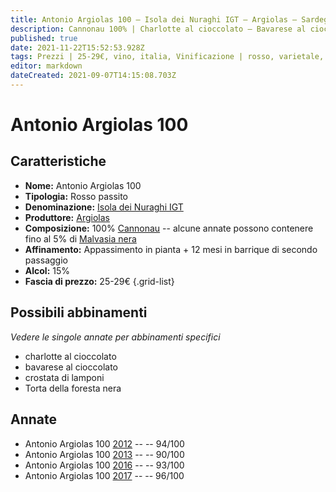 ```yaml
---
title: Antonio Argiolas 100 – Isola dei Nuraghi IGT – Argiolas – Sardegna (IT) – 25-29€ – 4★-5★
description: Cannonau 100% | Charlotte al cioccolato – Bavarese al cioccolato – Crostata di lamponi – Torta della foresta nera
published: true
date: 2021-11-22T15:52:53.928Z
tags: Prezzi | 25-29€, vino, italia, Vinificazione | rosso, varietale, sardegna, Valutazioni | 5 stelle, malvasia nera, passito, cannonau, charlotte al cioccolato, bavarese al cioccolato, crostata di lamponi, Torta della foresta nera
editor: markdown
dateCreated: 2021-09-07T14:15:08.703Z
---
```


# Antonio Argiolas 100

## Caratteristiche
- **Nome:** Antonio Argiolas 100 
- **Tipologia:** Rosso passito
- **Denominazione:** [Isola dei Nuraghi IGT](/denominazioni/Italia/Sardegna/IGT/Isola-dei-Nuraghi)
- **Produttore:** [Argiolas](/produttori/Italia/Sardegna/Argiolas) 
- **Composizione:** 100% [Cannonau](/vitigni/Italia/bacca-nera/cannonau) -- alcune annate possono contenere fino al 5% di [Malvasia nera](/vitigni/Italia/bacca-nera/malvasia-nera)
- **Affinamento:** Appassimento in pianta + 12 mesi in barrique di secondo passaggio
- **Alcol:** 15%
- **Fascia di prezzo:** 25-29€
{.grid-list}



## Possibili abbinamenti
*Vedere le singole annate per abbinamenti specifici*

- charlotte al cioccolato
- bavarese al cioccolato
- crostata di lamponi
- Torta della foresta nera

## Annate
- Antonio Argiolas 100 [2012](vini/Italia/Sardegna/Argiolas/Antonio-Argiolas-100/2012) -- <span class="star-5"></span> -- 94/100
- Antonio Argiolas 100 [2013](vini/Italia/Sardegna/Argiolas/Antonio-Argiolas-100/2013) -- <span class="star-4"></span> -- 90/100
- Antonio Argiolas 100 [2016](vini/Italia/Sardegna/Argiolas/Antonio-Argiolas-100/2016) -- <span class="star-5"></span> -- 93/100
- Antonio Argiolas 100 [2017](vini/Italia/Sardegna/Argiolas/Antonio-Argiolas-100/2017) -- <span class="star-5"></span> -- 96/100
